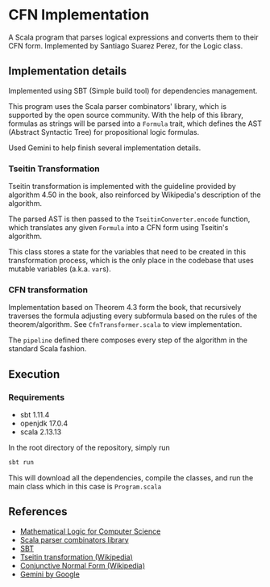 # CFN Implementation
A Scala program that parses logical expressions and converts them to their CFN form.
Implemented by Santiago Suarez Perez, for the Logic class.

## Implementation details
Implemented using SBT (Simple build tool) for dependencies management.

This program uses the Scala parser combinators' library, which is supported by the open source community. With the help of this library, formulas as strings will be parsed 
into a `Formula` trait, which defines the AST (Abstract Syntactic Tree) for propositional logic formulas.

Used Gemini to help finish several implementation details.

### Tseitin Transformation

Tseitin transformation is implemented with the guideline provided by algorithm 4.50 in the book, also reinforced by Wikipedia's description of the 
algorithm.

The parsed AST is then passed to the `TseitinConverter.encode` function, which translates any given `Formula` into a CFN form using 
Tseitin's algorithm.

This class stores a state for the variables that need to be created in this transformation process, which is the only place 
in the codebase that uses mutable variables (a.k.a. `var`s).

### CFN transformation

Implementation based on Theorem 4.3 form the book, that recursively traverses the formula adjusting every subformula based on the rules 
of the theorem/algorithm. See `CfnTransformer.scala` to view implementation. 

The `pipeline` defined there composes every step of the algorithm in the standard Scala fashion.

## Execution

### Requirements
* sbt 1.11.4
* openjdk 17.0.4
* scala 2.13.13

In the root directory of the repository, simply run 
```bash
sbt run
```

This will download all the dependencies, compile the classes, and run the main class which in this case is `Program.scala`

## References
- [Mathematical Logic for Computer Science](https://doi.org/10.1007/978-1-4471-4129-7)
- [Scala parser combinators library](https://github.com/scala/scala-parser-combinators?tab=readme-ov-file)
- [SBT](https://www.scala-sbt.org/)
- [Tseitin transformation (Wikipedia)](https://en.wikipedia.org/wiki/Tseytin_transformation)
- [Conjunctive Normal Form (Wikipedia)](https://en.wikipedia.org/wiki/Conjunctive_normal_form)
- [Gemini by Google](https://gemini.google.com/app?hl=es_419)
